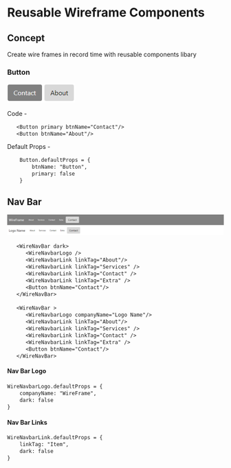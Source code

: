 # Reusable Wireframe Components

## Concept

Create wire frames in record time with reusable components libary


### Button

![Image of button](https://github.com/timwf/react-wireframe/blob/master/src/demo-images/button.png)

Code -

       <Button primary btnName="Contact"/>
       <Button btnName="About"/>
       
       
Default Props -

        Button.defaultProps = {
            btnName: "Button",
            primary: false  
        }


## Nav Bar
![Image of nav](https://github.com/timwf/react-wireframe/blob/master/src/demo-images/navbar.png)

       <WireNavBar dark>
          <WireNavbarLogo />  
          <WireNavbarLink linkTag="About"/>
          <WireNavbarLink linkTag="Services" />
          <WireNavbarLink linkTag="Contact" />
          <WireNavbarLink linkTag="Extra" />
          <Button btnName="Contact"/>
       </WireNavBar>

       <WireNavBar >
          <WireNavbarLogo companyName="Logo Name"/>  
          <WireNavbarLink linkTag="About"/>
          <WireNavbarLink linkTag="Services" />
          <WireNavbarLink linkTag="Contact" />
          <WireNavbarLink linkTag="Extra" />
          <Button btnName="Contact"/>
       </WireNavBar>
       


#### Nav Bar Logo

    WireNavbarLogo.defaultProps = {
        companyName: "WireFrame",
        dark: false  
    }

#### Nav Bar Links

    WireNavbarLink.defaultProps = {
        linkTag: "Item",
        dark: false  
    }
